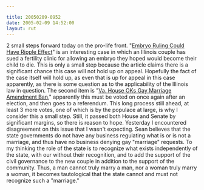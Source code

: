 ```yaml
---

title: 20050209-0952
date: 2005-02-09 14:52:00
layout: rut
---
```


2 small steps forward today on the pro-life front.  "<a href="http://news.findlaw.com/ap_stories/other/1500/2-8-2005/20050208134509_28.html">Embryo
Ruling Could Have Ripple Effect</a>" is an interesting case in which
an Illinois couple has sued a fertility clinic for allowing an embryo
they hoped would become their child to die.  This is only a small
step because the article claims there is a significant chance this
case will not hold up on appeal.  Hopefully the fact of the case
itself will hold up, as even that is up for appeal in this case
apparently, as there is some question as to the applicability
of the Illinois law in question.  The second item is "<a href="http://news.findlaw.com/ap_stories/other/1110/2-8-2005/20050208140004_25.html">Va.
House OKs Gay Marriage Amendment Ban</a>," apparently this must be
voted on once again after an election, and then goes to a referendum.
This long process still ahead, at least 3 more votes, one of which
is by the populace at large, is why I consider this a small step.
Still, it passed both House and Senate by significant margins, so
there is reason to hope.  Yesterday I encountered disagreement on
this issue that I wasn't expecting.  Sean believes that the state
governments do not have any business regulating what is or is not a
marriage, and thus have no business denying gay "marriage" requests.
To my thinking the role of the state is to recognize what exists
independently of the state, with our without their recognition,
and to add the support of the civil governance to the new couple in
addition to the support of the community.  Thus, a man cannot truly
marry a man, nor a woman truly marry a woman, it becomes tautological
that the state cannot and must not recognize such a "marriage."


